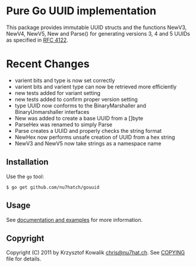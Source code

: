 # Pure Go UUID implementation

This package provides immutable UUID structs and the functions
NewV3, NewV4, NewV5, New and Parse() for generating versions 3, 4
and 5 UUIDs as specified in [RFC 4122](http://www.ietf.org/rfc/rfc4122.txt).

# Recent Changes
* varient bits and type is now set correctly
* varient bits and varient type can now be retrieved more efficiently
* new tests added for variant setting
* new tests added to confirm proper version setting
* type UUID now conforms to the BinaryMarshaller and BinaryUnmarshaller interfaces
* New was added to create a base UUID from a []byte
* ParseHex was renamed to simply Parse
* Parse creates a UUID and properly checks the string format
* NewHex now performs unsafe creation of UUID from a hex string
* NewV3 and NewV5 now take strings as a namespace name

## Installation

Use the `go` tool:

	$ go get github.com/nu7hatch/gouuid

## Usage

See [documentation and examples](http://godoc.org/github.com/nu7hatch/gouuid)
for more information.

## Copyright

Copyright (C) 2011 by Krzysztof Kowalik <chris@nu7hat.ch>. See [COPYING](https://github.com/nu7hatch/gouuid/tree/master/COPYING)
file for details.
